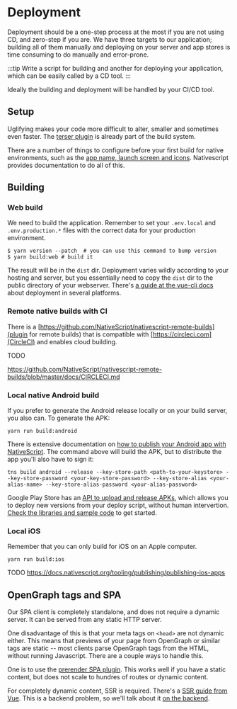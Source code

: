 # Deployment

Deployment should be a one-step process at the most if you are not using CD, and zero-step if you are. We have three targets to our application; building all of them manually and deploying on your server and app stores is time consuming to do manually and error-prone.

:::tip
Write a script for building and another for deploying your application, which can be easily called by a CD tool.
:::

Ideally the building and deployment will be handled by your CI/CD tool.

## Setup

Uglifying makes your code more difficult to alter, smaller and sometimes even faster. The [terser plugin](https://github.com/webpack-contrib/terser-webpack-plugin) is already part of the build system.

There are a number of things to configure before your first build for native environments, such as the [app name, launch screen and icons](https://docs.nativescript.org/tooling/publishing/publishing-android-apps). Nativescript provides documentation to do all of this.

## Building

### Web build

We need to build the application. Remember to set your `.env.local` and `.env.production.*` files with the correct data for your production environment.

```shell
$ yarn version --patch  # you can use this command to bump version
$ yarn build:web # build it
```

The result will be in the `dist` dir. Deployment varies wildly according to your hosting and server, but you essentially need to copy the `dist` dir to the public directory of your webserver. There's [a guide at the vue-cli docs](https://cli.vuejs.org/guide/deployment.html) about deployment in several platforms.

### Remote native builds with CI

There is a [https://github.com/NativeScript/nativescript-remote-builds](plugin for remote builds) that is compatible with [https://circleci.com](CircleCI) and enables cloud building.

TODO

https://github.com/NativeScript/nativescript-remote-builds/blob/master/docs/CIRCLECI.md

### Local native Android build

If you prefer to generate the Android release locally or on your build server, you also can. To generate the APK:

```shell
yarn run build:android
```

There is extensive documentation on [how to publish your Android app with NativeScript](https://docs.nativescript.org/tooling/publishing/publishing-android-apps). The command above will build the APK, but to distribute the app you'll also have to sign it:

```shell
tns build android --release --key-store-path <path-to-your-keystore> --key-store-password <your-key-store-password> --key-store-alias <your-alias-name> --key-store-alias-password <your-alias-password>
```

Google Play Store has an [API to upload and release APKs](https://developers.google.com/android-publisher/tracks), which allows you to deploy new versions from your deploy script, without human intervertion. [Check the libraries and sample code](https://developers.google.com/android-publisher/libraries) to get started.

### Local iOS

Remember that you can only build for iOS on an Apple computer.

```shell
yarn run build:ios
```

TODO https://docs.nativescript.org/tooling/publishing/publishing-ios-apps

## OpenGraph tags and SPA

Our SPA client is completely standalone, and does not require a dynamic server. It can be served from any static HTTP server.

One disadvantage of this is that your meta tags on `<head>` are not dynamic either. This means that previews of your page from OpenGraph or similar tags are static -- most clients parse OpenGraph tags from the HTML, without running Javascript. There are a couple ways to handle this.

One is to use the [prerender SPA plugin](https://github.com/chrisvfritz/prerender-spa-plugin). This works well if you have a static content, but does not scale to hundres of routes or dynamic content.

For completely dynamic content, SSR is required. There's a [SSR guide from Vue](https://ssr.vuejs.org/). This is a backend problem, so we'll talk about it [on the backend](../backend/deployment.md).
